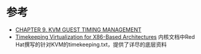 

# 参考

* [CHAPTER 9. KVM GUEST TIMING MANAGEMENT](https://access.redhat.com/documentation/en-US/Red_Hat_Enterprise_Linux/7/html/Virtualization_Deployment_and_Administration_Guide/chap-KVM_guest_timing_management.html)
* [Timekeeping Virtualization for X86-Based Architectures](https://www.kernel.org/doc/Documentation/virtual/kvm/timekeeping.txt) 内核文档中Red Hat撰写的针对KVM的timekeeping.txt，提供了详尽的底层资料
